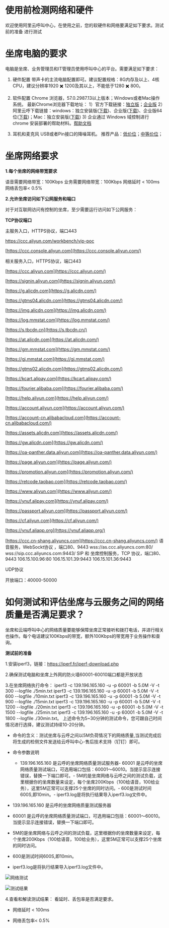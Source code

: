使用前检测网络和硬件 
===============================



欢迎使用阿里云呼叫中心，在使用之前，您的软硬件和网络要满足如下要求。测试前的准备
进行测试


坐席电脑的要求 
=========================

电脑是坐席、业务管理员和IT管理员使用呼叫中心的平台。需要满足如下要求：

1. 硬件配置
   带声卡的主流电脑配置即可。建议配置规格：8G内存及以上、4核CPU，建议分辨率1920 ✖️ 1200及其以上，不能低于1280 ✖️ 800。

   

2. 软件配置
   Chrome 浏览器，57.0.2987.13以上版本；Windows或者Mac操作系统。
   最新Chrome浏览器下载地址：
   1）官方下载链接：[独立版](https://www.google.cn/chrome/)；[企业版](https://cloud.google.com/chrome-enterprise/browser/download/)
   2）阿里云呼下载链接：windows：独立安装版([下载](http://cloudcallcenter-stage.oss-cn-hangzhou.aliyuncs.com/all-public/%E5%B8%AE%E5%8A%A9%E6%96%87%E6%A1%A3/%E8%BD%AF%E4%BB%B6/70.0.3538.110_chrome_installer.exe))、企业版([下载](http://cloudcallcenter-stage.oss-cn-hangzhou.aliyuncs.com/all-public/%E5%B8%AE%E5%8A%A9%E6%96%87%E6%A1%A3/%E8%BD%AF%E4%BB%B6/GoogleChromeEnterpriseBundle.zip))、企业版64位([下载](http://cloudcallcenter-stage.oss-cn-hangzhou.aliyuncs.com/all-public/%E5%B8%AE%E5%8A%A9%E6%96%87%E6%A1%A3/%E8%BD%AF%E4%BB%B6/GoogleChromeEnterpriseBundle64.zip))；Mac：独立安装版([下载](http://cloudcallcenter-stage.oss-cn-hangzhou.aliyuncs.com/all-public/%E5%B8%AE%E5%8A%A9%E6%96%87%E6%A1%A3/%E8%BD%AF%E4%BB%B6/GoogleChrome-71.0.3578.98.dmg))
   3) 企业通过 Windows 域控制进行 chrome 安装部署的帮助材料。[帮助文档](http://cloudcallcenter-stage.oss-cn-hangzhou.aliyuncs.com/all-public/%E5%B8%AE%E5%8A%A9%E6%96%87%E6%A1%A3/%E8%BD%AF%E4%BB%B6/%E9%80%9A%E8%BF%87windows%20%E5%9F%9F%E7%AE%A1%E7%90%86%E5%9C%A8%20Windows%20%E8%AE%BE%E5%A4%87%E4%B8%8A%E8%AE%BE%E7%BD%AE%20Chrome%20%E6%B5%8F%E8%A7%88%E5%99%A8.pdf)

   

3. 耳机和麦克风
   USB或者Pin接口的降噪耳机。
   推荐产品：[低价位](https://detail.tmall.com/item.htm?spm=a220m.1000858.1000725.74.78ff350cHZK7MU&id=539659192258&skuId=3234404845647&standard=1&user_id=2874850011&cat_id=2&is_b=1&rn=a7c9793f1fa1aa38efacb496132350ac)；[中等价位](https://detail.tmall.com/item.htm?spm=a1z10.3-b-s.w4011-14880408001.52.36cc3989dFOaQp&id=44669829595&rn=87e7e08e964385dd495a4527186e71ec&abbucket=13&sku_properties=5919063:6536025)；

   




坐席网络要求 
========================

**1.每个坐席的网络带宽要求** 

语音需要网络带宽：100Kbps
业务需要网络带宽：100Kbps
网络延时 \< 100ms
网络丢包率\< 0.5%


**2.允许坐席访问如下公网服务和端口** 

对于对互联网访问有控制的坐席，至少需要运行访问如下公网服务：



**TCP协议端口** 

主服务入口，HTTPS协议，端口443


https://ccc.aliyun.com/workbench/vip-poc

[https://ccc.console.aliyun.com](https://ccc.console.aliyun.com/)


相关服务入口，HTTPS协议，端口443


[https://ccc.aliyun.com](https://ccc.aliyun.com/)

[https://signin.aliyun.com](https://signin.aliyun.com/)

[https://g.alicdn.com](https://g.alicdn.com/)

[https://gtms04.alicdn.com](https://gtms04.alicdn.com/)

[https://img.alicdn.com](https://img.alicdn.com/)

[https://log.mmstat.com](https://log.mmstat.com/)

[https://s.tbcdn.cn](https://s.tbcdn.cn/)

[https://at.alicdn.com](https://at.alicdn.com/)

[https://gm.mmstat.com](https://gm.mmstat.com/)

[https://gj.mmstat.com](https://gj.mmstat.com/)

[https://gtms02.alicdn.com](https://gtms02.alicdn.com/)

[https://kcart.alipay.com](https://kcart.alipay.com/)

[https://fourier.alibaba.com](https://fourier.alibaba.com/)

[https://help.aliyun.com](https://help.aliyun.com/)

[https://account.aliyun.com](https://account.aliyun.com/)

[https://account-cn.alibabacloud.com](https://account-cn.alibabacloud.com/)

[https://assets.alicdn.com](https://assets.alicdn.com/)

[https://gw.alicdn.com](https://gw.alicdn.com/)

[https://oa-panther.data.aliyun.com](https://oa-panther.data.aliyun.com/)

[https://page.aliyun.com](https://page.aliyun.com/)

[https://promotion.aliyun.com](https://promotion.aliyun.com/)

[https://retcode.taobao.com](https://retcode.taobao.com/)

[https://www.aliyun.com](https://www.aliyun.com/)

[https://ynuf.alipay.com](https://ynuf.alipay.com/)

[https://passport.aliyun.com](https://passport.aliyun.com/)

[https://cf.aliyun.com](https://cf.aliyun.com/)

[https://ynuf.aliapp.org](https://ynuf.aliapp.org/)

[https://ccc.cn-shang.aliyuncs.com](https://ccc.cn-shang.aliyuncs.com/)
语音服务，WebSockt协议 ，端口80、9443
wss://as.ccc.aliyuncs.com:80/
wss://sip.ccc.aliyuncs.com:9443/
SIP 和 坐席控制服务，TCP 协议，端口80、9443
106.15.100.96:80
106.15.101.39:9443
106.15.101.36:9443


UDP协议

开放端口：40000-50000


如何测试和评估坐席与云服务之间的网络质量是否满足要求？ 
=============================================

坐席和云端呼叫中心的网络质量要能够保障坐席正常接听和拨打电话，并进行相关也操作。每个电话建议100Kbps的带宽，额外100Kbps的带宽用于业务操作和查询。


**测试前的准备** 

1.安装iperf3，链接：https://iperf.fr/iperf-download.php


2.确保测试电脑和坐席上外网的防火墙60001-60010端口都是开放状态


3.在坐席网络执行命令： iperf3 -c 139.196.165.160 -u -p 60001 -b 5.0M -V -t 300 --logfile ./5min.txt
iperf3 -c 139.196.165.160 -u -p 60001 -b 5.0M -V -t 600 --logfile ./10min.txt
iperf3 -c 139.196.165.160 -u -p 60001 -b 5.0M -V -t 900 --logfile ./15min.txt
iperf3 -c 139.196.165.160 -u -p 60001 -b 5.0M -V -t 1200 --logfile ./20min.txt
iperf3 -c 139.196.165.160 -u -p 60001 -b 5.0M -V -t 1500 --logfile ./25min.txt
iperf3 -c 139.196.165.160 -u -p 60001 -b 5.0M -V -t 1800 --logfile ./30min.txt。
上述命令为5\~30分钟的测试命令，您可跟自己时间情况进行选择，建议测试持续10-20分钟。


* 命令的含义：测试坐席与云呼之间以5M负荷情况下的网络质量,当测试完成后将生成的检侧文件发送给云呼叫中心-售后技术支持（钉钉）即可。

  

* 命令参数说明
  - 139.196.165.160 是云呼的坐席网络质量测试服务器- 60001 是云呼的坐席网络质量测试端口，可选用端口包括：60001～60010。当提示显示连接错误，替换一下端口即可。- 5M的是坐席网络与云呼之间的测试负载，这里根据你的坐席数量来设定，每个坐席200Kbps（100给语音，100给业务），这里5M正常可以支撑25个坐席的同时访问。- 600是测试时间600S,即10min。- iperf3.log是将执行结果导入iperf3.log文件中。

  






- 139.196.165.160 是云呼的坐席网络质量测试服务器

- 60001 是云呼的坐席网络质量测试端口，可选用端口包括：60001～60010。当提示显示连接错误，替换一下端口即可。

- 5M的是坐席网络与云呼之间的测试负载，这里根据你的坐席数量来设定，每个坐席200Kbps（100给语音，100给业务），这里5M正常可以支撑25个坐席的同时访问。

- 600是测试时间600S,即10min。

- iperf3.log是将执行结果导入iperf3.log文件中。

![网络测试](https://static-aliyun-doc.oss-accelerate.aliyuncs.com/assets/img/zh-CN/2584938161/p263946.png)

![测试结果](https://static-aliyun-doc.oss-accelerate.aliyuncs.com/assets/img/zh-CN/2584938161/p263947.png)

4.查看和解读测试结果： 看延时、丢包率是否满足要求。


* 网络延时 \< 100ms

  

* 网络丢包率\< 0.5%

  




